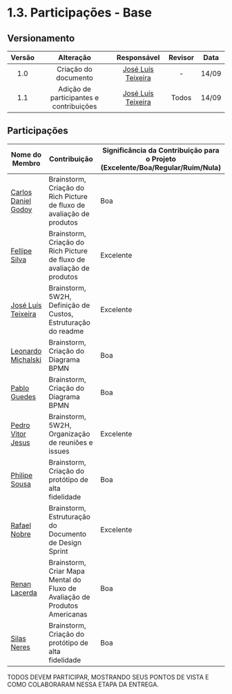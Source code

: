 # 1.3. Participações - Base

## Versionamento

| Versão |                      Alteração                      |    Responsável     |      Revisor       | Data  |
| :----: | :-------------------------------------------------: | :----------------: | :----------------: | :---: |
|  1.0   |  Criação do documento   | [José Luís Teixeira](https://github.com/joseluis-rt)  | - | 14/09 |
|  1.1   |  Adição de participantes e contribuições | [José Luís Teixeira](https://github.com/joseluis-rt) | Todos | 14/09 |

## Participações
|Nome do Membro | Contribuição | Significância da Contribuição para o Projeto (Excelente/Boa/Regular/Ruim/Nula) |
| -- | -- | -- |
| [Carlos Daniel Godoy](https://github.com/CDGodoy) | Brainstorm, Criação do Rich Picture de fluxo de avaliação de produtos| Boa     |
| [Fellipe Silva](https://github.com/fellipepcs) | Brainstorm, Criação do Rich Picture de fluxo de avaliação de produtos| Excelente     |
| [José Luís Teixeira](https://github.com/joseluis-rt) | Brainstorm, 5W2H, Definição de Custos, Estruturação do readme | Excelente     |
| [Leonardo Michalski](https://github.com/leomichalski) | Brainstorm, Criação do Diagrama BPMN | Boa     |
| [Pablo Guedes](https://github.com/PabloChristianno) | Brainstorm, Criação do Diagrama BPMN | Boa     |
| [Pedro Vitor Jesus](https://github.com/Peedrooo) | Brainstorm, 5W2H, Organização de reuniões e issues | Excelente     |
| [Philipe Sousa](https://github.com/PhilipeSousa) | Brainstorm, Criação do protótipo de alta fidelidade | Boa     |
| [Rafael Nobre](https://github.com/RafaelN0bre) | Brainstorm, Estruturação do Documento de Design Sprint| Excelente     |
| [Renan Lacerda](https://github.com/lacerdaRenan) | Brainstorm, Criar Mapa Mental do Fluxo de Avaliação de Produtos Americanas | Boa     |
| [Silas Neres](https://github.com/Silas-neres) | Brainstorm, Criação do protótipo de alta fidelidade | Boa    |

TODOS DEVEM PARTICIPAR, MOSTRANDO SEUS PONTOS DE VISTA E COMO COLABORARAM NESSA ETAPA DA ENTREGA.

